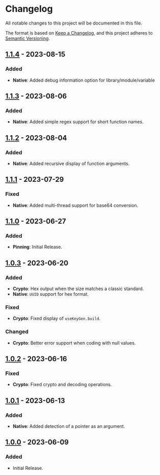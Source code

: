 # Changelog

All notable changes to this project will be documented in this file.

The format is based on [Keep a Changelog](https://keepachangelog.com/en/1.0.0/), and this project adheres
to [Semantic Versioning](https://semver.org/spec/v2.0.0.html).

## [1.1.4] - 2023-08-15

### Added

- **Native**: Added debug information option for library/module/variable

## [1.1.3] - 2023-08-06

### Added

- **Native**: Added simple regex support for short function names.

## [1.1.2] - 2023-08-04

### Added

- **Native**: Added recursive display of function arguments.

## [1.1.1] - 2023-07-29

### Fixed

- **Native**: Added multi-thread support for base64 conversion.

## [1.1.0] - 2023-06-27

### Added

- **Pinning**: Initial Release.

## [1.0.3] - 2023-06-20

### Added

- **Crypto**: Hex output when the size matches a classic standard.
- **Native**: `UUID` support for hex format.

### Fixed

- **Crypto**: Fixed display of `useKeyGen.build`.

### Changed

- **Crypto**: Better error support when coding with null values.

## [1.0.2] - 2023-06-16

### Fixed

- **Crypto**: Fixed crypto and decoding operations.

## [1.0.1] - 2023-06-13

### Added

- **Native**: Added detection of a pointer as an argument.

## [1.0.0] - 2023-06-09

### Added

- Initial Release.

[1.1.4]: https://github.com/hyugogirubato/Frida-CodeShare/releases/tag/v1.1.4
[1.1.3]: https://github.com/hyugogirubato/Frida-CodeShare/releases/tag/v1.1.3
[1.1.2]: https://github.com/hyugogirubato/Frida-CodeShare/releases/tag/v1.1.2
[1.1.1]: https://github.com/hyugogirubato/Frida-CodeShare/releases/tag/v1.1.1
[1.1.0]: https://github.com/hyugogirubato/Frida-CodeShare/releases/tag/v1.1.0
[1.0.3]: https://github.com/hyugogirubato/Frida-CodeShare/releases/tag/v1.0.3
[1.0.2]: https://github.com/hyugogirubato/Frida-CodeShare/releases/tag/v1.0.2
[1.0.1]: https://github.com/hyugogirubato/Frida-CodeShare/releases/tag/v1.0.1
[1.0.0]: https://github.com/hyugogirubato/Frida-CodeShare/releases/tag/v1.0.0
